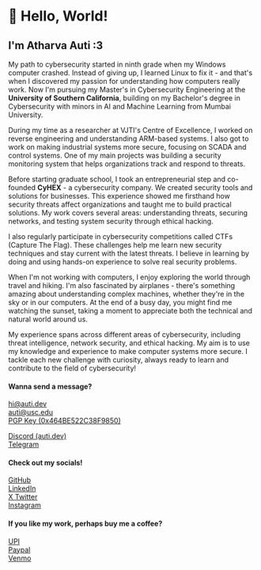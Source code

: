 
# 👋  Hello, World! 
## I'm Atharva Auti :3

My path to cybersecurity started in ninth grade when my Windows computer crashed. Instead of giving up, I learned Linux to fix it - and that's when I discovered my passion for understanding how computers really work. Now I'm pursuing my Master's in Cybersecurity Engineering at the **University of Southern California**, building on my Bachelor's degree in Cybersecurity with minors in AI and Machine Learning from Mumbai University.

During my time as a researcher at VJTI's Centre of Excellence, I worked on reverse engineering and understanding ARM-based systems. I also got to work on making industrial systems more secure, focusing on SCADA and control systems. One of my main projects was building a security monitoring system that helps organizations track and respond to threats.

Before starting graduate school, I took an entrepreneurial step and co-founded **CyHEX** - a cybersecurity company. We created security tools and solutions for businesses. This experience showed me firsthand how security threats affect organizations and taught me to build practical solutions. My work covers several areas: understanding threats, securing networks, and testing system security through ethical hacking.

I also regularly participate in cybersecurity competitions called CTFs (Capture The Flag). These challenges help me learn new security techniques and stay current with the latest threats. I believe in learning by doing and using hands-on experience to solve real security problems.

When I'm not working with computers, I enjoy exploring the world through travel and hiking. I'm also fascinated by airplanes - there's something amazing about understanding complex machines, whether they're in the sky or in our computers. At the end of a busy day, you might find me watching the sunset, taking a moment to appreciate both the technical and natural world around us.

My experience spans across different areas of cybersecurity, including threat intelligence, network security, and ethical hacking. My aim is to use my knowledge and experience to make computer systems more secure. I tackle each new challenge with curiosity, always ready to learn and contribute to the field of cybersecurity!

#### Wanna send a message?

[hi@auti.dev](mailto:hi@auti.dev)  
[auti@usc.edu](mailto:auti@usc.edu)  
[PGP Key (0x464BE522C38F9850)](../auti.pub)

[Discord (auti.dev)](https://discordapp.com/channels/@me/631478564411146262/)  
[Telegram](https://t.me/aatharvauti)

#### Check out my socials!

[GitHub](https://github.com/aatharvauti)  
[LinkedIn](https://linkedin.com/in/auti)  
[X Twitter](https://x.com/aatharvauti)  
[Instagram](https://instagram.com/aatharvauti)

#### If you like my work, perhaps buy me a coffee?

[UPI](upi://pay?pa=auti@sbi)  
[Paypal](https://paypal.me/aatharvauti)  
[Venmo](https://venmo.com/u/aatharvauti)
